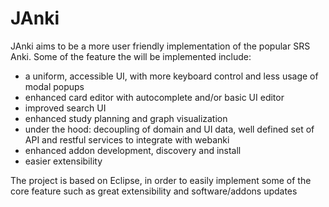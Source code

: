 JAnki
=====

JAnki aims to be a more user friendly implementation of the popular SRS Anki.
Some of the feature the will be implemented include:
- a uniform, accessible UI, with more keyboard control and less usage of modal popups
- enhanced card editor with autocomplete and/or basic UI editor
- improved search UI
- enhanced study planning and graph visualization
- under the hood: decoupling of domain and UI data, well defined set of API and restful services to integrate with webanki
- enhanced addon development, discovery and install
- easier extensibility

The project is based on Eclipse, in order to easily implement some of the core feature such as great extensibility and software/addons updates
